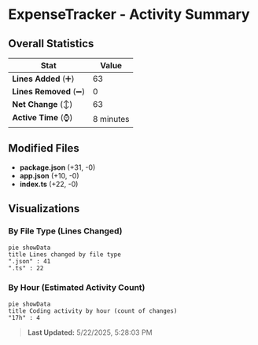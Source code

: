 # ExpenseTracker - Activity Summary 

## Overall Statistics

| Stat                   | Value                                                             |
| ---------------------- | ----------------------------------------------------------------- |
| **Lines Added** (➕)   | 63                                          |
| **Lines Removed** (➖) | 0                                        |
| **Net Change** (↕)    | 63                |
| **Active Time** (⌚)   | 8 minutes |


## Modified Files
- **package.json** (+31, -0)
- **app.json** (+10, -0)
- **index.ts** (+22, -0)

## Visualizations

### By File Type (Lines Changed)

```mermaid
pie showData
title Lines changed by file type
".json" : 41
".ts" : 22
```

### By Hour (Estimated Activity Count)

```mermaid
pie showData
title Coding activity by hour (count of changes)
"17h" : 4
```


> **Last Updated:** 5/22/2025, 5:28:03 PM